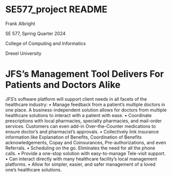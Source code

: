 # SE577_project README
Frank Albright

SE 577, Spring Quarter 2024

College of Computing and Informatics

Drexel University


JFS’s Management Tool Delivers For Patients and Doctors Alike
=============================================================

JFS’s software platform will support client needs in all facets of the healthcare industry:
•	Manage feedback from a patient’s multiple doctors in one place. A business-independent solution allows for doctors from multiple healthcare solutions to interact with a patient with ease.
•	Coordinate prescriptions with local pharmacies, specialty pharmacies, and mail-order services. Customers can even add-in Over-the-Counter medications to ensure doctor’s and pharmacist’s approvals.
•	Collectively link insurance information like Explanation of Benefits, Coordination of Benefits acknowledgements, Copay and Coinsurances, Pre-authorizations, and even Referrals.
•	Scheduling on the go. Eliminates the need for all the phone calls.
•	Provide a one-stop solution with easy-to-manage Tele-visit support.
•	Can interact directly with many healthcare facility’s local management platforms.
•	Allow for simpler, easier, and safer management of a loved one’s healthcare solutions.
